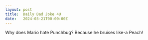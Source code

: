 ```yaml
---
layout: post
title:  Daily Dad Joke 4U
date:   2024-03-21T00:00:00Z
---
```

Why does Mario hate Punchbug? Because he bruises like-a Peach!
